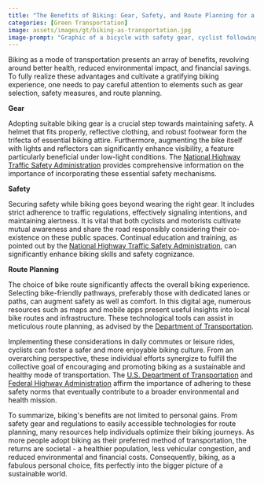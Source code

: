 ```yaml
---
title: "The Benefits of Biking: Gear, Safety, and Route Planning for a Sustainable Journey"
categories: [Green Transportation]
image: assets/images/gt/biking-as-transportation.jpg
image-prompt: "Graphic of a bicycle with safety gear, cyclist following traffic rules, a map showing different bike routes"
---
```


Biking as a mode of transportation presents an array of benefits, revolving around better health, reduced environmental impact, and financial savings. To fully realize these advantages and cultivate a gratifying biking experience, one needs to pay careful attention to elements such as gear selection, safety measures, and route planning.

**Gear** 

Adopting suitable biking gear is a crucial step towards maintaining safety. A helmet that fits properly, reflective clothing, and robust footwear form the trifecta of essential biking attire. Furthermore, augmenting the bike itself with lights and reflectors can significantly enhance visibility, a feature particularly beneficial under low-light conditions. The [National Highway Traffic Safety Administration](https://www.nhtsa.gov/road-safety/bicycle-safety) provides comprehensive information on the importance of incorporating these essential safety mechanisms.

**Safety**

Securing safety while biking goes beyond wearing the right gear. It includes strict adherence to traffic regulations, effectively signaling intentions, and maintaining alertness. It is vital that both cyclists and motorists cultivate mutual awareness and share the road responsibly considering their co-existence on these public spaces. Continual education and training, as pointed out by the [National Highway Traffic Safety Administration](https://www.nhtsa.gov/road-safety/bicycle-safety), can significantly enhance biking skills and safety cognizance.

**Route Planning**

The choice of bike route significantly affects the overall biking experience. Selecting bike-friendly pathways, preferably those with dedicated lanes or paths, can augment safety as well as comfort. In this digital age, numerous resources such as maps and mobile apps present useful insights into local bike routes and infrastructure. These technological tools can assist in meticulous route planning, as advised by the [Department of Transportation](https://www.transportation.gov/pedestrian-bicycle-safety).

Implementing these considerations in daily commutes or leisure rides, cyclists can foster a safer and more enjoyable biking culture. From an overarching perspective, these individual efforts synergize to fulfill the collective goal of encouraging and promoting biking as a sustainable and healthy mode of transportation. The [U.S. Department of Transportation](https://www.transportation.gov/mission/health/Encourage-and-Promote-Safe-Bicycling-and-Walking) and [Federal Highway Administration](https://highways.dot.gov/safety/pedestrian-bicyclist) affirm the importance of adhering to these safety norms that eventually contribute to a broader environmental and health mission.

To summarize, biking's benefits are not limited to personal gains. From safety gear and regulations to easily accessible technologies for route planning, many resources help individuals optimize their biking journeys. As more people adopt biking as their preferred method of transportation, the returns are societal - a healthier population, less vehicular congestion, and reduced environmental and financial costs. Consequently, biking, as a fabulous personal choice, fits perfectly into the bigger picture of a sustainable world.